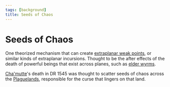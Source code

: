```yaml
---
tags: [background]
title: Seeds of Chaos
---
```

# Seeds of Chaos

One theorized mechanism that can create [extraplanar weak points](<./extraplanar-weak-point.md>), or similar kinds of extraplanar incursions. Thought to be the after effects of the death of powerful beings that exist across planes, such as [elder wyrms](<../../species/children-of-the-divine/dragons.md>). 

[Cha'mutte](<../../people/extraplanar-powers/cha-mutte.md>)'s death in DR 1545 was thought to scatter seeds of chaos across the [Plaguelands](<../../gazetteer/istaros-watershed/plaguelands.md>), responsible for the curse that lingers on that land. 